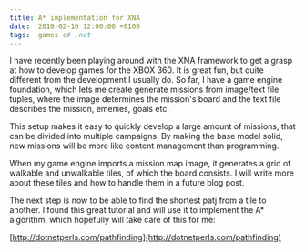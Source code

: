 ```yaml
---
title: A* implementation for XNA
date:  2010-02-16 12:00:00 +0100
tags:  games c# .net
---
```


I have recently been playing around with the XNA framework to get a grasp at how
to develop games for the XBOX 360. It is great fun, but quite different from the
development I usually do. So far, I have a game engine foundation, which lets me
create generate missions from image/text file tuples, where the image determines
the mission's board and the text file describes the mission, emenies, goals etc.

This setup makes it easy to quickly develop a large amount of missions, that can
be divided into multiple campaigns. By making the base model solid, new missions
will be more like content management than programming.

When my game engine imports a mission map image, it generates a grid of walkable
and unwalkable tiles, of which the board consists. I will write more about these
tiles and how to handle them in a future blog post.

The next step is now to be able to find the shortest patj from a tile to another.
I found this great tutorial and will use it to implement the A* algorithm, which
hopefully will take care of this for me:

[http://dotnetperls.com/pathfinding](http://dotnetperls.com/pathfinding)
